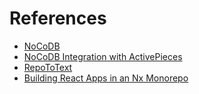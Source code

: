 # References

- [NoCoDB](https://www.nocodb.com/)
- [NoCoDB Integration with ActivePieces](https://community.activepieces.com/t/nocodb-integration/567)
- [RepoToText](https://github.com/GeekyGhost/RepoToText)
- [Building React Apps in an Nx Monorepo](https://nx.dev/getting-started/tutorials/react-monorepo-tutorial)
